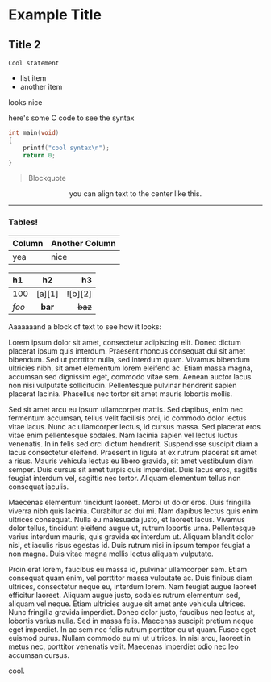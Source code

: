 # Example Title

## Title 2

`Cool statement`

- list item
- another item

looks nice

here's some C code to see the syntax


```c
int main(void)
{
	printf("cool syntax\n");
	return 0;
}
```

> Blockquote

<div style="text-align:center;">
you can align text to the center like this.
</div>

----

### Tables!

| Column | Another Column |
| --- | --- |
| yea | nice |

| h1    |    h2   |      h3 |
|:------|:-------:|--------:|
| 100   | [a][1]  | ![b][2] |
| *foo* | **bar** | ~~baz~~ |

Aaaaaaand a block of text to see how it looks:

 Lorem ipsum dolor sit amet, consectetur adipiscing elit. Donec dictum placerat ipsum quis interdum. Praesent rhoncus consequat dui sit amet bibendum. Sed ut porttitor nulla, sed interdum quam. Vivamus bibendum ultricies nibh, sit amet elementum lorem eleifend ac. Etiam massa magna, accumsan sed dignissim eget, commodo vitae sem. Aenean auctor lacus non nisi vulputate sollicitudin. Pellentesque pulvinar hendrerit sapien placerat lacinia. Phasellus nec tortor sit amet mauris lobortis mollis.

Sed sit amet arcu eu ipsum ullamcorper mattis. Sed dapibus, enim nec fermentum accumsan, tellus velit facilisis orci, id commodo dolor lectus vitae lacus. Nunc ac ullamcorper lectus, id cursus massa. Sed placerat eros vitae enim pellentesque sodales. Nam lacinia sapien vel lectus luctus venenatis. In in felis sed orci dictum hendrerit. Suspendisse suscipit diam a lacus consectetur eleifend. Praesent in ligula at ex rutrum placerat sit amet a risus. Mauris vehicula lectus eu libero gravida, sit amet vestibulum diam semper. Duis cursus sit amet turpis quis imperdiet. Duis lacus eros, sagittis feugiat interdum vel, sagittis nec tortor. Aliquam elementum tellus non consequat iaculis.

Maecenas elementum tincidunt laoreet. Morbi ut dolor eros. Duis fringilla viverra nibh quis lacinia. Curabitur ac dui mi. Nam dapibus lectus quis enim ultrices consequat. Nulla eu malesuada justo, et laoreet lacus. Vivamus dolor tellus, tincidunt eleifend augue ut, rutrum lobortis urna. Pellentesque varius interdum mauris, quis gravida ex interdum ut. Aliquam blandit dolor nisl, et iaculis risus egestas id. Duis rutrum nisi in ipsum tempor feugiat a non magna. Duis vitae magna mollis lectus aliquam vulputate.

Proin erat lorem, faucibus eu massa id, pulvinar ullamcorper sem. Etiam consequat quam enim, vel porttitor massa vulputate ac. Duis finibus diam ultrices, consectetur neque eu, interdum lorem. Nam feugiat augue laoreet efficitur laoreet. Aliquam augue justo, sodales rutrum elementum sed, aliquam vel neque. Etiam ultricies augue sit amet ante vehicula ultrices. Nunc fringilla gravida imperdiet. Donec dolor justo, faucibus nec lectus at, lobortis varius nulla. Sed in massa felis. Maecenas suscipit pretium neque eget imperdiet. In ac sem nec felis rutrum porttitor eu ut quam. Fusce eget euismod purus. Nullam commodo eu mi ut ultrices. In nisi arcu, laoreet in metus nec, porttitor venenatis velit. Maecenas imperdiet odio nec leo accumsan cursus. 

cool.